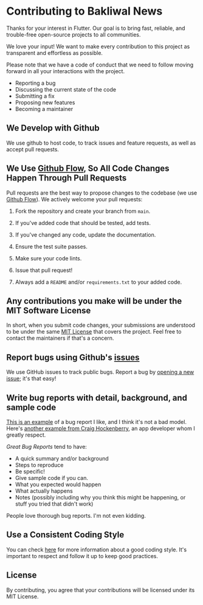 # Contributing to Bakliwal News

Thanks for your interest in Flutter. Our goal is to bring fast, reliable, and trouble-free open-source projects to all communities.

We love your input! We want to make every contribution to this project as transparent and effortless as possible.

Please note that we have a code of conduct that we need to follow moving forward in all your interactions with the project.

- Reporting a bug
- Discussing the current state of the code
- Submitting a fix
- Proposing new features
- Becoming a maintainer

## We Develop with Github

We use github to host code, to track issues and feature requests, as well as accept pull requests.

## We Use [Github Flow](https://guides.github.com/introduction/flow/index.html), So All Code Changes Happen Through Pull Requests

Pull requests are the best way to propose changes to the codebase (we use [Github Flow](https://guides.github.com/introduction/flow/index.html)). We actively welcome your pull requests:

1. Fork the repository and create your branch from `main`.
2. If you've added code that should be tested, add tests.
3. If you've changed any code, update the documentation.
4. Ensure the test suite passes.
5. Make sure your code lints.
6. Issue that pull request!

7. Always add a `README` and/or `requirements.txt` to your added code.

## Any contributions you make will be under the MIT Software License

In short, when you submit code changes, your submissions are understood to be under the same [MIT License](http://choosealicense.com/licenses/mit/) that covers the project. Feel free to contact the maintainers if that's a concern.

## Report bugs using Github's [issues](https://github.com/OSPCommittee/Bakliwal-News/issues)

We use GitHub issues to track public bugs. Report a bug by [opening a new issue](https://github.com/OSPCommittee/Bakliwal-News/issues/new/choose); it's that easy!

## Write bug reports with detail, background, and sample code

[This is an example](http://stackoverflow.com/q/12488905/180626) of a bug report I like, and I think it's not a bad model. Here's [another example from Craig Hockenberry](http://www.openradar.me/11905408), an app developer whom I greatly respect.

*Great Bug Reports* tend to have:

- A quick summary and/or background
- Steps to reproduce
- Be specific!
- Give sample code if you can.
- What you expected would happen
- What actually happens
- Notes (possibly including why you think this might be happening, or stuff you tried that didn't work)

People love thorough bug reports. I'm not even kidding.

## Use a Consistent Coding Style

You can check [here](https://github.com/flutter/flutter/wiki/Style-guide-for-Flutter-repo) for more information about a good coding style. It's important to respect and follow it up to keep good practices. 

## License

By contributing, you agree that your contributions will be licensed under its MIT License.
